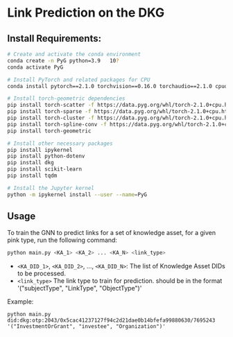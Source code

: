 # Link Prediction on the DKG

## Install Requirements:

```bash
# Create and activate the conda environment
conda create -n PyG python=3.9   10?
conda activate PyG

# Install PyTorch and related packages for CPU
conda install pytorch==2.1.0 torchvision==0.16.0 torchaudio==2.1.0 cpuonly -c pytorch

# Install torch-geometric dependencies
pip install torch-scatter -f https://data.pyg.org/whl/torch-2.1.0+cpu.html
pip install torch-sparse -f https://data.pyg.org/whl/torch-2.1.0+cpu.html
pip install torch-cluster -f https://data.pyg.org/whl/torch-2.1.0+cpu.html
pip install torch-spline-conv -f https://data.pyg.org/whl/torch-2.1.0+cpu.html
pip install torch-geometric

# Install other necessary packages
pip install ipykernel
pip install python-dotenv
pip install dkg
pip install scikit-learn
pip install tqdm

# Install the Jupyter kernel
python -m ipykernel install --user --name=PyG
```

## Usage

To train the GNN to predict links for a set of knowledge asset, for a given pink type, run the following command:

```bash
python main.py <KA_1> <KA_2> ... <KA_N> <link_type>
```
- `<KA_DID_1>`, `<KA_DID_2>`, ..., `<KA_DID_N>`: The list of Knowledge Asset DIDs to be processed.
- `<link_type>` The link type to train for prediction.  should be in the format '("subjectType", "LinkType", "ObjectType")'

Example:
```
python main.py did:dkg:otp:2043/0x5cac41237127f94c2d21dae0b14bfefa99880630/7695243 '("InvestmentOrGrant", "investee", "Organization")' 
```
